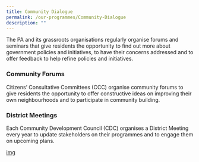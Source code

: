 ```yaml
---
title: Community Dialogue
permalink: /our-programmes/Community-Dialogue
description: ""
---
```

The PA and its grassroots organisations regularly organise forums and seminars that give residents the opportunity to find out more about government policies and initiatives, to have their concerns addressed and to offer feedback to help refine policies and initiatives.   

### Community Forums
Citizens’ Consultative Committees (CCC) organise community forums to give residents the opportunity to offer constructive ideas on improving their own neighbourhoods and to participate in community building.


### District Meetings
Each Community Development Council (CDC) organises a District Meeting every year to update stakeholders on their programmes and to engage them on upcoming plans.

[img]()
